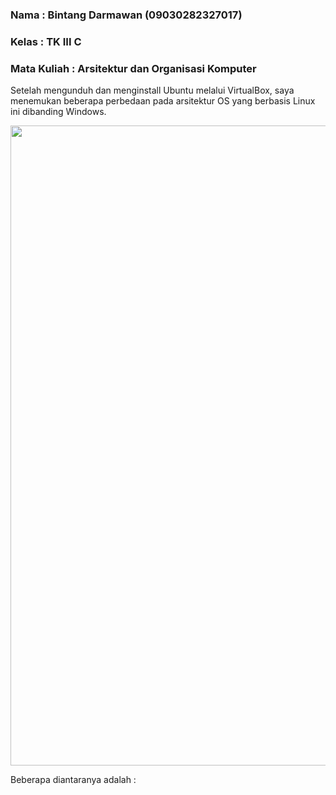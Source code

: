 ### Nama : Bintang Darmawan (09030282327017)
### Kelas : TK III C
### Mata Kuliah : Arsitektur dan Organisasi Komputer

Setelah mengunduh dan menginstall Ubuntu melalui VirtualBox, saya menemukan beberapa perbedaan pada arsitektur OS yang berbasis Linux ini dibanding Windows.


<img src="https://github.com/user-attachments/assets/26a1dcfc-47bb-4aee-84e8-1cde842c5bb8" width = 1024 height = 1024>


Beberapa diantaranya adalah :

